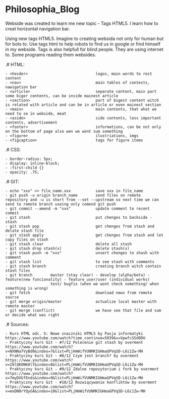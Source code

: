 # Philosophia_Blog

Webside was created to learn me new topic - Tags HTML5.
I learn how to creat horizontal navigation bar.

Using new tags HTML5.
Imagine to creating websida not only for human but for bots to.
Use tags html to help robots to find us in google or find himself in my webside.
Tags is also helpfull for blind people. They are using internet to. Some programs reading them websides.

.# HTML:

	- <hesder>								logos, main words to rest content
	- <nav>									main tables of contests, nawigation bar
	- <article>								separate content, main part some biger contents, can be inside mainest article
	- <section>								part of bigest content witch is related with article and can be in article or even mainest section
	- <main>								main contents, that what we need to se in webside, meat
	- <aside>								side contents, less important contents, advertisement
	- <footer>								informations, can be not only on the bottom of page also wen we wont sum something
	- <figure>								ilustriations, imgs
	- <figcaption>							tags for figure items
	
	
	
.# CSS:

	- border-radius: 5px;
	- display: inline-block;
	- :first-child {}
	- opacity: .75;
	
	
.# GIT:
	
	- echo "xxx" >> file_name.xxx			save xxx in file_name
	- git push -u origin branch_name		send files on remote repository and -u is short from --set --upstream so next time we can send to remote branch useing only comend git push
	- git commit --amend -m "xxx"			update comment to recent commit
	- git stash 							put chenges to backside - stash
	- git stash pop							get chenges from stash and delate stash file
	- git stash apply						get chenges from stash and let copy files on stash
	- git stash clear						delete all stash
	- git stash drop stash(x)				delete stash(x)
	- git stash push -m "xxx"				unsert chenges to shash with comment
	- git stash list						to see stash with comments
	- git stash branch						creating branch witch contain stash files
	- git branch		master (stay clear) - develop (alpha/beta) - feature(new funcionality) - feature_user/user (individual works)
						test/ bugfix (when we wont check something/ when something is wrong)
	- git fetch								download news from remote source
	- git merge origin/master				actualize local master with remote master
	- git merge (conflict)					we have see that file and sum or decide what was right
	
	
.# Sources:

	- Kurs HTML odc. 5: Nowe znaczniki HTML5 by Pasja informatyki
	https://www.youtube.com/watch?time_continue=5039&v=VpwfcSSdODU
	- Praktyczny kurs Git - #7/12 Polecenie git stash by overment
	https://www.youtube.com/watch?v=NXNNa7VyBd0&index=7&list=PLjHmWifVUNMKIGHmaGPVqSD-L6i1Zw-MH
	- Praktyczny kurs Git - #8/12 Czym jest branch? by overment
	https://www.youtube.com/watch?v=I8lQK0NK0lY&index=8&list=PLjHmWifVUNMKIGHmaGPVqSD-L6i1Zw-MH
	- Praktyczny kurs Git - #9/12 Zdalne repozytorium i fork by overment
	https://www.youtube.com/watch?v=7myDXGfEnds&index=9&list=PLjHmWifVUNMKIGHmaGPVqSD-L6i1Zw-MH
	- Praktyczny kurs Git - #10/12 Rozwiązywanie konfliktów by overment
	https://www.youtube.com/watch?v=mxDN0rYQyGA&index=10&list=PLjHmWifVUNMKIGHmaGPVqSD-L6i1Zw-MH